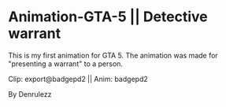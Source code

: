 # Animation-GTA-5 || Detective warrant

This is my first animation for GTA 5. The animation was made for "presenting a warrant" to a person.

Clip: export@badgepd2 || Anim: badgepd2

By Denrulezz
